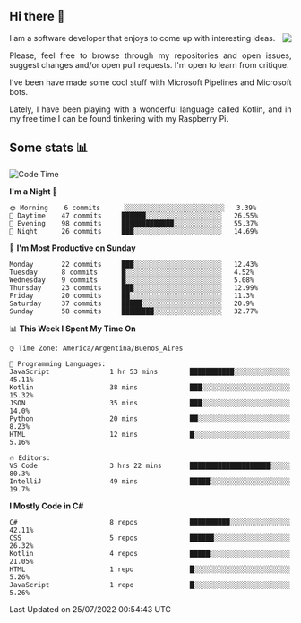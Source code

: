 ## Hi there :slightly_smiling_face:

<img src="https://github-readme-stats.vercel.app/api?username=victorgrycuk&show_icons=true&count_private=true&title_color=F7941E&icon_color=F7941E" align="right">

<p align="justify">
I am a software developer that enjoys to come up with interesting ideas.
<p/>

<p align= "justify">
Please, feel free to browse through my repositories and open issues, suggest changes and/or open pull requests. I'm open to learn from critique.
<p/>


<p align= "justify">
I've been have made some cool stuff with Microsoft Pipelines and Microsoft bots.
<p/>

<p align= "justify">
Lately, I have been playing with a wonderful language called Kotlin, and in my free time I can be found tinkering with my Raspberry Pi.
<p/>

## Some stats :bar_chart:
<!--START_SECTION:waka-->
![Code Time](http://img.shields.io/badge/Code%20Time-0%20secs-blue)

**I'm a Night 🦉** 

```text
🌞 Morning    6 commits      ░░░░░░░░░░░░░░░░░░░░░░░░░   3.39% 
🌆 Daytime    47 commits     ██████░░░░░░░░░░░░░░░░░░░   26.55% 
🌃 Evening    98 commits     █████████████░░░░░░░░░░░░   55.37% 
🌙 Night      26 commits     ███░░░░░░░░░░░░░░░░░░░░░░   14.69%

```
📅 **I'm Most Productive on Sunday** 

```text
Monday       22 commits     ███░░░░░░░░░░░░░░░░░░░░░░   12.43% 
Tuesday      8 commits      █░░░░░░░░░░░░░░░░░░░░░░░░   4.52% 
Wednesday    9 commits      █░░░░░░░░░░░░░░░░░░░░░░░░   5.08% 
Thursday     23 commits     ███░░░░░░░░░░░░░░░░░░░░░░   12.99% 
Friday       20 commits     ██░░░░░░░░░░░░░░░░░░░░░░░   11.3% 
Saturday     37 commits     █████░░░░░░░░░░░░░░░░░░░░   20.9% 
Sunday       58 commits     ████████░░░░░░░░░░░░░░░░░   32.77%

```


📊 **This Week I Spent My Time On** 

```text
⌚︎ Time Zone: America/Argentina/Buenos_Aires

💬 Programming Languages: 
JavaScript               1 hr 53 mins        ███████████░░░░░░░░░░░░░░   45.11% 
Kotlin                   38 mins             ███░░░░░░░░░░░░░░░░░░░░░░   15.32% 
JSON                     35 mins             ███░░░░░░░░░░░░░░░░░░░░░░   14.0% 
Python                   20 mins             ██░░░░░░░░░░░░░░░░░░░░░░░   8.23% 
HTML                     12 mins             █░░░░░░░░░░░░░░░░░░░░░░░░   5.16%

🔥 Editors: 
VS Code                  3 hrs 22 mins       ████████████████████░░░░░   80.3% 
IntelliJ                 49 mins             █████░░░░░░░░░░░░░░░░░░░░   19.7%

```

**I Mostly Code in C#** 

```text
C#                       8 repos             ██████████░░░░░░░░░░░░░░░   42.11% 
CSS                      5 repos             ██████░░░░░░░░░░░░░░░░░░░   26.32% 
Kotlin                   4 repos             █████░░░░░░░░░░░░░░░░░░░░   21.05% 
HTML                     1 repo              █░░░░░░░░░░░░░░░░░░░░░░░░   5.26% 
JavaScript               1 repo              █░░░░░░░░░░░░░░░░░░░░░░░░   5.26%

```



 Last Updated on 25/07/2022 00:54:43 UTC
<!--END_SECTION:waka-->
